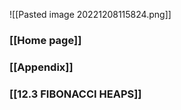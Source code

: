 ![[Pasted image 20221208115824.png]]


### [[Home page]]


### [[Appendix]]

### [[12.3 FIBONACCI HEAPS]]